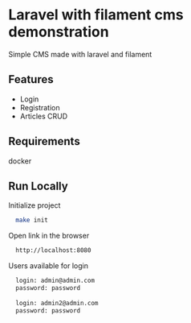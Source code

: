
# Laravel with filament cms demonstration

Simple CMS made with laravel and filament


## Features

- Login
- Registration
- Articles CRUD


## Requirements

docker
## Run Locally

Initialize project

```bash
  make init
```

Open link in the browser

```bash
  http://localhost:8080
```

Users available for login

```bash
  login: admin@admin.com
  password: password
  
  login: admin2@admin.com
  password: password
```
